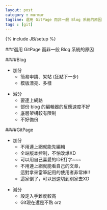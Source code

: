 ```yaml
---
layout: post
category : murmur
tagline: 選用 GitPage 而非一般 Blog 系統的原因
tags : [git]
---
```

{% include JB/setup %}

###選用 GitPage 而非一般 Blog 系統的原因

####Blog
+ 加分
    + 簡易申請、架站 (狂點下一步)
    + 模版漂亮、多樣

- 減分
    - 要連上網路
    - 部份 blog 的編輯器的反應速度不好
    - 底層架構較有限制
    - 不好備份

####GitPage
+ 加分
    + 不用連上網就能先編輯
    + 全站版本控制，不怕改爆XD
    + 可以用自己喜愛的IDE打字~~~
    + 不用連上網就能看自己的文章，  
      這對拿來當筆記用的使用者非常棒!!
    + 這家倒了，可以迅速切到別家去XD

- 減分
    - 設定入手難度較高
    - Git現在還是不熟 orz